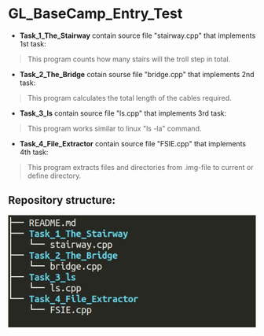 # GL_BaseCamp_Entry_Test
- **Task_1_The_Stairway** contain source file "stairway.cpp" that implements 1st task:
> This program counts how many stairs will the troll step in total.
- **Task_2_The_Bridge** cotain sourse file "bridge.cpp" that implements 2nd task:
> This program calculates the total length of the cables required.
- **Task_3_ls** contain source file "ls.cpp" that implements 3rd task:
> This program works similar to linux "ls -la" command.
- **Task_4_File_Extractor** contain source file "FSIE.cpp" that implements 4th task:
> This program extracts files and directories from .img-file to current or define directory.

## Repository structure:
![GitHub Logo](/images/logo.png)